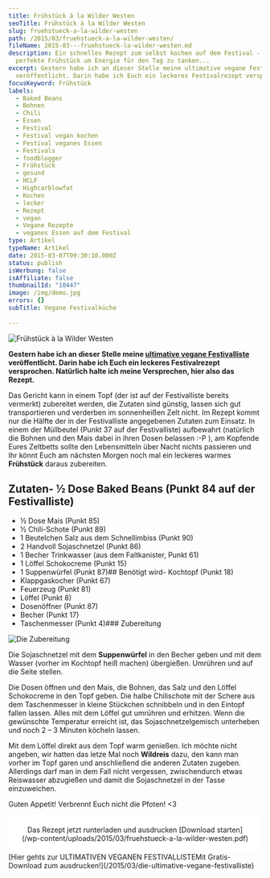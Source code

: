 ```yaml
---
title: Frühstück à la Wilder Westen
seoTitle: Frühstück à la Wilder Westen
slug: fruehstueck-a-la-wilder-westen
path: /2015/03/fruehstueck-a-la-wilder-westen/
fileName: 2015-03---fruehstueck-la-wilder-westen.md
description: Ein schnelles Rezept zum selbst kochen auf dem Festival - Das
  perfekte Frühstück um Energie für den Tag zu tanken...
excerpt: Gestern habe ich an dieser Stelle meine ultimative vegane Festivalliste
  veröffentlicht. Darin habe ich Euch ein leckeres Festivalrezept versprochen.
focusKeyword: Frühstück
labels:
  - Baked Beans
  - Bohnen
  - Chili
  - Essen
  - Festival
  - Festival vegan kochen
  - Festival veganes Essen
  - Festivals
  - foodblogger
  - Frühstück
  - gesund
  - HCLF
  - Highcarblowfat
  - Kochen
  - lecker
  - Rezept
  - vegan
  - Vegane Rezepte
  - veganes Essen auf dem Festival
type: Artikel
typeName: Artikel
date: 2015-03-07T09:30:10.000Z
status: publish
isWerbung: false
isAffiliate: false
thumbnailId: "10447"
image: /img/demo.jpg
errors: {}
subTitle: Vegane Festivalküche
  
---
```


![Frühstück à la Wilder Westen](http://cardamonchai.com/wp-content/uploads/2015/03/IMG_4095-640x640.jpg "[ ](https://www.flickr.com/photos/99929697@N07/sets)  Frühstück à la Wilder Westen")

**Gestern habe ich an dieser Stelle meine
[ultimative vegane Festivalliste](http://wp.me/p533wO-2GU) veröffentlicht. Darin
habe ich Euch ein leckeres Festivalrezept versprochen. Natürlich halte ich meine
Versprechen, hier also das Rezept.**

Das Gericht kann in einem Topf (der ist auf der Festivalliste bereits vermerkt)
zubereitet werden, die Zutaten sind günstig, lassen sich gut transportieren und
verderben im sonnenheißen Zelt nicht. Im Rezept kommt nur die Hälfte der in der
Festivalliste angegebenen Zutaten zum Einsatz. In einem der Müllbeutel (Punkt 37
auf der Festivalliste) aufbewahrt (natürlich die Bohnen und den Mais dabei in
ihren Dosen belassen :-P ), am Kopfende Eures Zeltbetts sollte den Lebensmitteln
über Nacht nichts passieren und Ihr könnt Euch am nächsten Morgen noch mal ein
leckeres warmes **Frühstück** daraus zubereiten.

## Zutaten- ½ Dose Baked Beans (Punkt 84 auf der Festivalliste)

- ½ Dose Mais (Punkt 85)
- ½ Chili-Schote (Punkt 89)
- 1 Beutelchen Salz aus dem Schnellimbiss (Punkt 90)
- 2 Handvoll Sojaschnetzel (Punkt 86)
- 1 Becher Trinkwasser (aus dem Faltkanister, Punkt 61)
- 1 Löffel Schokocreme (Punkt 15)
- 1 Suppenwürfel (Punkt 87)## Benötigt wird- Kochtopf (Punkt 18)
- Klappgaskocher (Punkt 67)
- Feuerzeug (Punkt 81)
- Löffel (Punkt 8)
- Dosenöffner (Punkt 87)
- Becher (Punkt 17)
- Taschenmesser (Punkt 4)### Zubereitung

![Die Zubereitung](http://cardamonchai.com/wp-content/uploads/2015/03/IMG_4094-640x640.jpg "[ ](/wp-content/uploads/2015/03/IMG_4094.jpg)  Die Zubereitung")

Die Sojaschnetzel mit dem **Suppenwürfel** in den Becher geben und mit dem
Wasser (vorher im Kochtopf heiß machen) übergießen. Umrühren und auf die Seite
stellen.

Die Dosen öffnen und den Mais, die Bohnen, das Salz und den Löffel Schokocreme
in den Topf geben. Die halbe Chilischote mit der Schere aus dem Taschenmesser in
kleine Stückchen schnibbeln und in den Eintopf fallen lassen. Alles mit dem
Löffel gut umrühren und erhitzen. Wenn die gewünschte Temperatur erreicht ist,
das Sojaschnetzelgemisch unterheben und noch 2 – 3 Minuten köcheln lassen.

Mit dem Löffel direkt aus dem Topf warm genießen. Ich möchte nicht angeben, wir
hatten das letze Mal noch **Wildreis** dazu, den kann man vorher im Topf garen
und anschließend die anderen Zutaten zugeben. Allerdings darf man in dem Fall
nicht vergessen, zwischendurch etwas Reiswasser abzugießen und damit die
Sojaschnetzel in der Tasse einzuweichen.

Guten Appetit! Verbrennt Euch nicht die Pfoten! &lt;3

<div style="clear: both; background: #fff; border-radius: 15px; padding: 20px; text-align: center;">Das Rezept jetzt runterladen und ausdrucken 
[Download starten](/wp-content/uploads/2015/03/fruehstueck-a-la-wilder-westen.pdf) </div> [Hier gehts zur ULTIMATIVEN VEGANEN FESTIVALLISTEMit Gratis-Download zum ausdrucken!](/2015/03/die-ultimative-vegane-festivalliste)

  